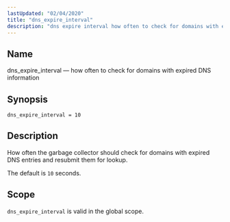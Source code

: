```yaml
---
lastUpdated: "02/04/2020"
title: "dns_expire_interval"
description: "dns expire interval how often to check for domains with expired DNS information dns expire interval 10 How often the garbage collector should check for domains with expired DNS entries and resubmit them for lookup The default is 10 seconds dns expire interval is valid in the global scope..."
---
```


<a name="conf.ref.dns_expire_interval"></a> 
## Name

dns_expire_interval — how often to check for domains with expired DNS information

## Synopsis

`dns_expire_interval = 10`

<a name="idp8970560"></a> 
## Description

How often the garbage collector should check for domains with expired DNS entries and resubmit them for lookup.

The default is `10` seconds.

<a name="idp8973104"></a> 
## Scope

`dns_expire_interval` is valid in the global scope.
